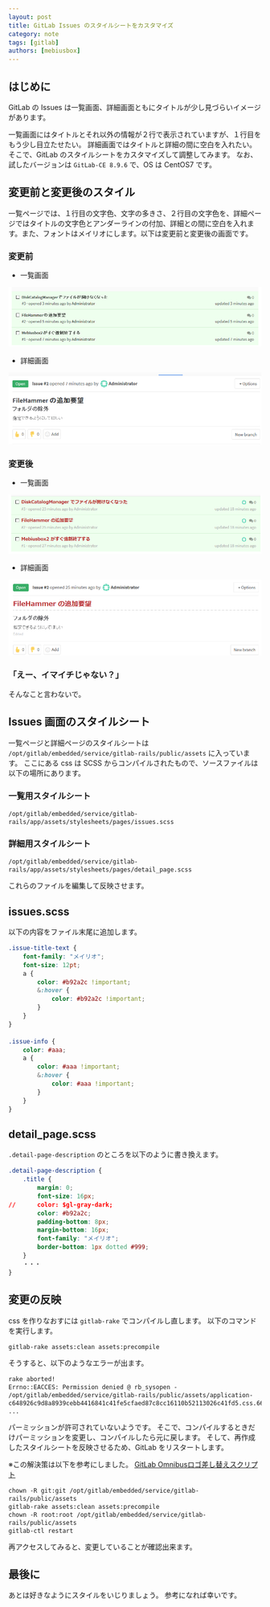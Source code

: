```yaml
---
layout: post
title: GitLab Issues のスタイルシートをカスタマイズ
category: note
tags: [gitlab]
authors: [mebiusbox]
---
```


## はじめに

GitLab の Issues は一覧画面、詳細画面ともにタイトルが少し見づらいイメージがあります。

<!-- truncate -->

一覧画面にはタイトルとそれ以外の情報が２行で表示されていますが、１行目をもう少し目立たせたい。
詳細画面ではタイトルと詳細の間に空白を入れたい。
そこで、GitLab のスタイルシートをカスタマイズして調整してみます。
なお、試したバージョンは `GitLab-CE 8.9.6` で、OS は CentOS7 です。

## 変更前と変更後のスタイル

一覧ページでは、１行目の文字色、文字の多きさ、２行目の文字色を、詳細ページではタイトルの文字色とアンダーラインの付加、詳細との間に空白を入れます。また、フォントはメイリオにします。以下は変更前と変更後の画面です。

### 変更前

* 一覧画面

![fig](/img/post/2016/2016-07-19-gitlab-issues-custom-css-001.png)

* 詳細画面

![fig](/img/post/2016/2016-07-19-gitlab-issues-custom-css-002.png)

### 変更後

* 一覧画面

![fig](/img/post/2016/2016-07-19-gitlab-issues-custom-css-003.png)

* 詳細画面

![fig](/img/post/2016/2016-07-19-gitlab-issues-custom-css-004.png)

### 「えー、イマイチじゃない？」
そんなこと言わないで。

## Issues 画面のスタイルシート

一覧ページと詳細ページのスタイルシートは `/opt/gitlab/embedded/service/gitlab-rails/public/assets` に入っています。
ここにある css は SCSS からコンパイルされたもので、ソースファイルは以下の場所にあります。

### 一覧用スタイルシート

	/opt/gitlab/embedded/service/gitlab-rails/app/assets/stylesheets/pages/issues.scss

### 詳細用スタイルシート

	/opt/gitlab/embedded/service/gitlab-rails/app/assets/stylesheets/pages/detail_page.scss

これらのファイルを編集して反映させます。

## issues.scss

以下の内容をファイル末尾に追加します。

```css
.issue-title-text {
    font-family: "メイリオ";
    font-size: 12pt;
    a {
        color: #b92a2c !important;
        &:hover {
            color: #b92a2c !important;
        }
    }
}

.issue-info {
    color: #aaa;
    a {
        color: #aaa !important;
        &:hover {
            color: #aaa !important;
        }
    }
}
```

## detail_page.scss

`.detail-page-description` のところを以下のように書き換えます。

```css
.detail-page-description {
    .title {
        margin: 0;
        font-size: 16px;
//      color: $gl-gray-dark;
        color: #b92a2c;
        padding-bottom: 8px;
        margin-bottom: 16px;
        font-family: "メイリオ";
        border-bottom: 1px dotted #999;
    }
    ・・・
}
```


## 変更の反映

css を作りなおすには `gitlab-rake` でコンパイルし直します。
以下のコマンドを実行します。

```
gitlab-rake assets:clean assets:precompile
```

そうすると、以下のようなエラーが出ます。

```
rake aborted!
Errno::EACCES: Permission denied @ rb_sysopen - /opt/gitlab/embedded/service/gitlab-rails/public/assets/application-c648926c9d8a8939cebb4416841c41fe5cfaed87c8cc16110b52113026c41fd5.css.66282720.7223.147474
...
```

パーミッションが許可されていないようです。
そこで、コンパイルするときだけパーミッションを変更し、コンパイルしたら元に戻します。
そして、再作成したスタイルシートを反映させるため、GitLab をリスタートします。

※この解決策は以下を参考にしました。
[GitLab Omnibusロゴ差し替えスクリプト](http://qiita.com/hiconyan/items/7c5cdc6965c7eb44f1b5)

```
chown -R git:git /opt/gitlab/embedded/service/gitlab-rails/public/assets
gitlab-rake assets:clean assets:precompile
chown -R root:root /opt/gitlab/embedded/service/gitlab-rails/public/assets
gitlab-ctl restart
```

再アクセスしてみると、変更していることが確認出来ます。

## 最後に

あとは好きなようにスタイルをいじりましょう。
参考になれば幸いです。
